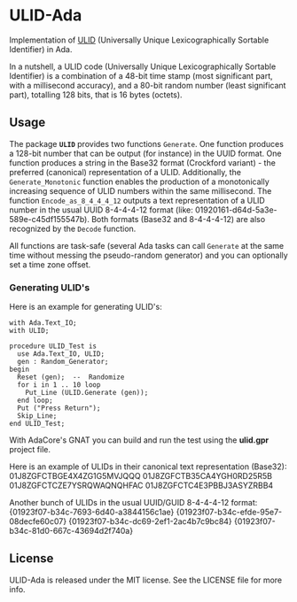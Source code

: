 # ULID-Ada

Implementation of [ULID](https://github.com/ulid/spec/blob/master/README.md) (Universally Unique Lexicographically Sortable Identifier) in Ada.

In a nutshell, a ULID code (Universally Unique Lexicographically Sortable Identifier) is
a combination of a 48-bit time stamp (most significant part, with a millisecond accuracy),
and a 80-bit random number (least significant part), totalling 128 bits, that is 16 bytes (octets).

## Usage

The package **`ULID`** provides two functions `Generate`.
One function produces a 128-bit number that can be output (for instance) in the UUID format.
One function produces a string in the Base32 format (Crockford variant) - the preferred (canonical) representation of a ULID.
Additionally, the `Generate_Monotonic` function enables the production of a monotonically increasing sequence of ULID numbers within the same millisecond.
The function `Encode_as_8_4_4_4_12` outputs a text representation of a ULID number in the usual UUID 8-4-4-4-12 format (like: 01920161-d64d-5a3e-589e-c45df155547b).
Both formats (Base32 and 8-4-4-4-12) are also recognized by the `Decode` function.

All functions are task-safe (several Ada tasks can call `Generate` at the same
time without messing the pseudo-random generator) and you can optionally set a time zone offset.

### Generating ULID's
Here is an example for generating ULID's:
```
with Ada.Text_IO;
with ULID;

procedure ULID_Test is
  use Ada.Text_IO, ULID;
  gen : Random_Generator;
begin
  Reset (gen);  --  Randomize
  for i in 1 .. 10 loop
    Put_Line (ULID.Generate (gen));
  end loop;
  Put ("Press Return");
  Skip_Line;
end ULID_Test;
```

With AdaCore's GNAT you can build and run the test using the **ulid.gpr** project file.

Here is an example of ULIDs in their canonical text representation (Base32):
  01J8ZGFCTBGE4X4ZG1G5MVJQQQ
  01J8ZGFCTB35CA4YGH0RD25R5B
  01J8ZGFCTCZE7YSRQWAQNQHFAC
  01J8ZGFCTC4E3PBBJ3ASYZRBB4

Another bunch of ULIDs in the usual UUID/GUID 8-4-4-4-12 format:
  {01923f07-b34c-7693-6d40-a3844156c1ae}
  {01923f07-b34c-efde-95e7-08decfe60c07}
  {01923f07-b34c-dc69-2ef1-2ac4b7c9bc84}
  {01923f07-b34c-81d0-667c-43694d2f740a}

## License

ULID-Ada is released under the MIT license.
See the LICENSE file for more info.
